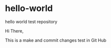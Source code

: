 # hello-world
hello world test repository


Hi There,


This is a make and commit changes test in Git Hub
